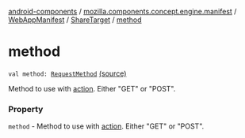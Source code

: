 [android-components](../../../index.md) / [mozilla.components.concept.engine.manifest](../../index.md) / [WebAppManifest](../index.md) / [ShareTarget](index.md) / [method](./method.md)

# method

`val method: `[`RequestMethod`](-request-method/index.md) [(source)](https://github.com/mozilla-mobile/android-components/blob/master/components/concept/engine/src/main/java/mozilla/components/concept/engine/manifest/WebAppManifest.kt#L207)

Method to use with [action](action.md). Either "GET" or "POST".

### Property

`method` - Method to use with [action](action.md). Either "GET" or "POST".